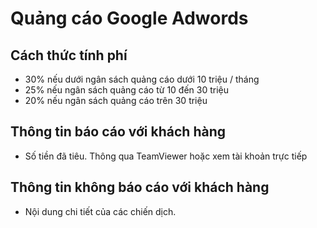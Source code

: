 # Quảng cáo Google Adwords

## Cách thức tính phí
* 30% nếu dưới ngân sách quảng cáo dưới 10 triệu / tháng
* 25% nếu ngân sách quảng cáo từ 10 đến 30 triệu
* 20% nếu ngân sách quảng cáo trên 30 triệu

## Thông tin báo cáo với khách hàng
* Số tiền đã tiêu. Thông qua TeamViewer hoặc xem tài khoản trực tiếp

## Thông tin không báo cáo với khách hàng
* Nội dung chi tiết của các chiến dịch.
